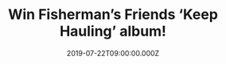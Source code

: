 ---
campaign-uuid: "c-b4608f1c-aad9-41a7-a239-4d435658b05e"
type: "Competition"
category: "Music"
date: "2019-07-22T09:00:00.000Z"
end-date: "2019-08-22T23:59:00.000Z"
disable-form: false
is_promoted: false
has_entry_page: true
title: "Win Fisherman’s Friends ‘Keep Hauling’ album!"
competition-description: "<p>We have on our hands the Fisherman’s Friends ‘Keep Hauling’\
  \ album, the original music from the movie to give away to one lucky member to win!</p>\n\
  <p>The original ‘buoy band’, bound together by lifelong friendship and shared experience.\
  \ For 30 years the Fisherman’s Friends have met on the Platt on the harbour in their\
  \ native Port Isaac to sing the songs of the sea. The album contains 17 Sea Shanties\
  \ , some old , some new and some slighty blue.</p>\n<p>Want it? Click below for\
  \ a chance to win!</p>\n"
hero-header: "Win Fisherman’s Friends ‘Keep Hauling’ album!"
terms-confirmation: "N/A"
banner-img: "https://assets.expresslyapp.com/asset-a4eb2dbd-fb92-40b6-b8ee-231cc5cef750.jpg"
logo-left-href: "aaa.nme.com"
logo-left-image: "https://assets.expresslyapp.com/asset-49b10cb1-cd57-4b9b-a8ef-0eb582ca6c5b.jpg"
logo-left-title: "NMEAAA"
bg-image-hero: "https://assets.expresslyapp.com/asset-967cbe9c-c178-41b1-baed-e4489f602cd1.jpg"
bg-image-first: "https://assets.expresslyapp.com/asset-405d88b1-e289-4964-94c3-e82f6bb11624.jpg"
section1-content: "<p>The original ‘buoy band’, bound together by lifelong friendship\
  \ and shared experience. For 30 years the Fisherman’s Friends have met on the Platt\
  \ on the harbour in their native Port Isaac to sing the songs of the sea. A decade\
  \ ago they were persuaded to sign the record deal that saw their album Port Isaac’\
  s Fisherman’s Friends go Gold as they became the first ever traditional folk act\
  \ to land a UK top ten album.</p>\n<o> Now the incredible true story of how that\
  \ happened is told in Fisherman’s Friends. From the makers of the 2018’s hit ‘Finding\
  \ Your Feet’, this new movie starring Daniel Mays, James Purefoy, Tuppence Middleton,\
  \ Noel Clarke and directed by Chris Foggin is already tipped to be the feel good\
  \ hit of the year. The Keep Hauling album contains 17 Sea Shanties , some old ,\
  \ some new and some slighty blue.</p>\n<p>Entet the form below for a chance to win!\
  \ Good luck!</p>\n"
entry-title: "Win Fisherman’s Friends ‘Keep Hauling’ album!"
entry-content: "<p>Enter the draw to win Fisherman’s Friends ‘Keep Hauling’ album\
  \ by completing the form below before 23:59 on the 22nd of August 2019.</p>\n"
has-winner: false
prize-description: "Fisherman’s Friends ‘Keep Hauling’ album!"
special-conditions: "Multiple entries are allowed up to one every day.\r\n\r\nThis\
  \ competition is also available on: http://club.expressly.io/competitons/fishermans-friends-keep-hauling"
country-restrictions:
- "GB"
---